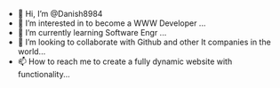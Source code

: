 - 👋 Hi, I’m @Danish8984
- 👀 I’m interested in to become a WWW Developer ...
- 🌱 I’m currently learning Software Engr ...
- 💞️ I’m looking to collaborate with Github and other It companies in the world...
- 📫 How to reach me to create a fully dynamic website with functionality...

<!---
Danish8984/Danish8984 is a ✨ special ✨ repository because its `README.md` (this file) appears on your GitHub profile.
You can click the Preview link to take a look at your changes.
--->
